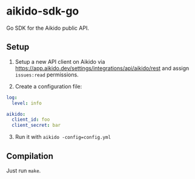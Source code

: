# aikido-sdk-go
Go SDK for the Aikido public API.

## Setup

1. Setup a new API client on Aikido via https://app.aikido.dev/settings/integrations/api/aikido/rest and assign `issues:read` permissions.

2. Create a configuration file:

```yaml
log:
  level: info

aikido:
  client_id: foo
  client_secret: bar
```

3. Run it with `aikido -config=config.yml`

## Compilation

Just run `make`.